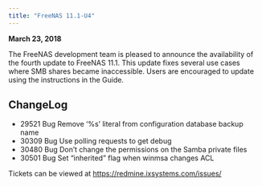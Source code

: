 ```yaml
---
title: "FreeNAS 11.1-U4"
---
```


**March 23, 2018**

The FreeNAS development team is pleased to announce the availability of the fourth update to FreeNAS 11.1. This update fixes several use cases where SMB shares became inaccessible. Users are encouraged to update using the instructions in the Guide.

## ChangeLog

+ 29521	Bug	Remove ‘%s’ literal from configuration database backup name
+ 30309	Bug	Use polling requests to get debug
+ 30480	Bug	Don’t change the permissions on the Samba private files
+ 30501	Bug	Set “inherited” flag when winmsa changes ACL

Tickets can be viewed at https://redmine.ixsystems.com/issues/